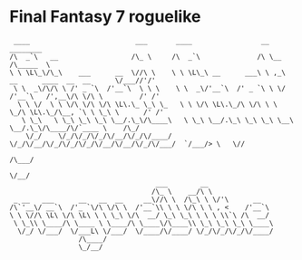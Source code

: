# Final Fantasy 7 roguelike
     ____                          ___       ____                 __                                   ________
    /\  _`\   __                  /\_ \     /\  _`\              /\ \__                               /\_____  \
    \ \ \L\_\/\_\    ___      __  \//\ \    \ \ \L\_\ __      ___\ \ ,_\    __      ____  __  __      \/___//'/'
     \ \  _\/\/\ \ /' _ `\  /'__`\  \ \ \    \ \  _\/'__`\  /' _ `\ \ \/  /'__`\   /',__\/\ \/\ \         /' /'
      \ \ \/  \ \ \/\ \/\ \/\ \L\.\_ \_\ \_   \ \ \/\ \L\.\_/\ \/\ \ \ \_/\ \L\.\_/\__, `\ \ \_\ \      /' /'
       \ \_\   \ \_\ \_\ \_\ \__/.\_\/\____\   \ \_\ \__/.\_\ \_\ \_\ \__\ \__/.\_\/\____/\/`____ \    /\_/
        \/_/    \/_/\/_/\/_/\/__/\/_/\/____/    \/_/\/__/\/_/\/_/\/_/\/__/\/__/\/_/\/___/  `/___/> \   \//
                                                                                              /\___/
                                                                                              \/__/
                                        ___        __
                                       /\_ \    __/\ \
     _ __   ___      __   __  __     __\//\ \  /\_\ \ \/'\      __
    /\`'__\/ __`\  /'_ `\/\ \/\ \  /'__`\\ \ \ \/\ \ \ , <    /'__`\
    \ \ \//\ \L\ \/\ \L\ \ \ \_\ \/\  __/ \_\ \_\ \ \ \ \\`\ /\  __/
     \ \_\\ \____/\ \____ \ \____/\ \____\/\____\\ \_\ \_\ \_\ \____\
      \/_/ \/___/  \/___L\ \/___/  \/____/\/____/ \/_/\/_/\/_/\/____/
                     /\____/
                     \_/__/